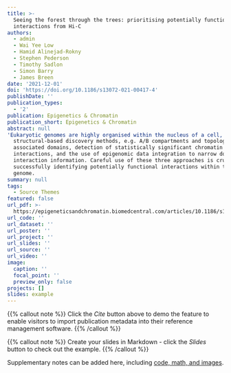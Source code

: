 ```yaml
---
title: >-
  Seeing the forest through the trees: prioritising potentially functional
  interactions from Hi-C
authors:
  - admin
  - Wai Yee Low
  - Hamid Alinejad-Rokny
  - Stephen Pederson
  - Timothy Sadlon
  - Simon Barry
  - James Breen
date: '2021-12-01'
doi: 'https://doi.org/10.1186/s13072-021-00417-4'
publishDate: ''
publication_types:
  - '2'
publication: Epigenetics & Chromatin
publication_short: Epigenetics & Chromatin
abstract: null
'Eukaryotic genomes are highly organised within the nucleus of a cell, allowing widely dispersed regulatory elements such as enhancers to interact with gene promoters through physical contacts in three-dimensional space. Recent chromosome conformation capture methodologies such as Hi-C have enabled the analysis of interacting regions of the genome providing a valuable insight into the three-dimensional organisation of the chromatin in the nucleus, including chromosome compartmentalisation and gene expression. Complicating the analysis of Hi-C data, however, is the massive amount of identified interactions, many of which do not directly drive gene function, thus hindering the identification of potentially biologically functional 3D interactions. In this review, we collate and examine the downstream analysis of Hi-C data with particular focus on methods that prioritise potentially functional interactions. We classify three groups of approaches': >-
  structural-based discovery methods, e.g. A/B compartments and topologically
  associated domains, detection of statistically significant chromatin
  interactions, and the use of epigenomic data integration to narrow down useful
  interaction information. Careful use of these three approaches is crucial to
  successfully identifying potentially functional interactions within the
  genome.
summary: null
tags:
  - Source Themes
featured: false
url_pdf: >-
  https://epigeneticsandchromatin.biomedcentral.com/articles/10.1186/s13072-021-00417-4
url_code: ''
url_dataset: ''
url_poster: ''
url_project: ''
url_slides: ''
url_source: ''
url_video: ''
image:
  caption: ''
  focal_point: ''
  preview_only: false
projects: []
slides: example
---
```


{{% callout note %}} Click the _Cite_ button above to demo the feature to enable visitors to import publication metadata into their reference management software. {{% /callout %}}

{{% callout note %}} Create your slides in Markdown - click the _Slides_ button to check out the example. {{% /callout %}}

Supplementary notes can be added here, including [code, math, and images](https://wowchemy.com/docs/writing-markdown-latex/).
